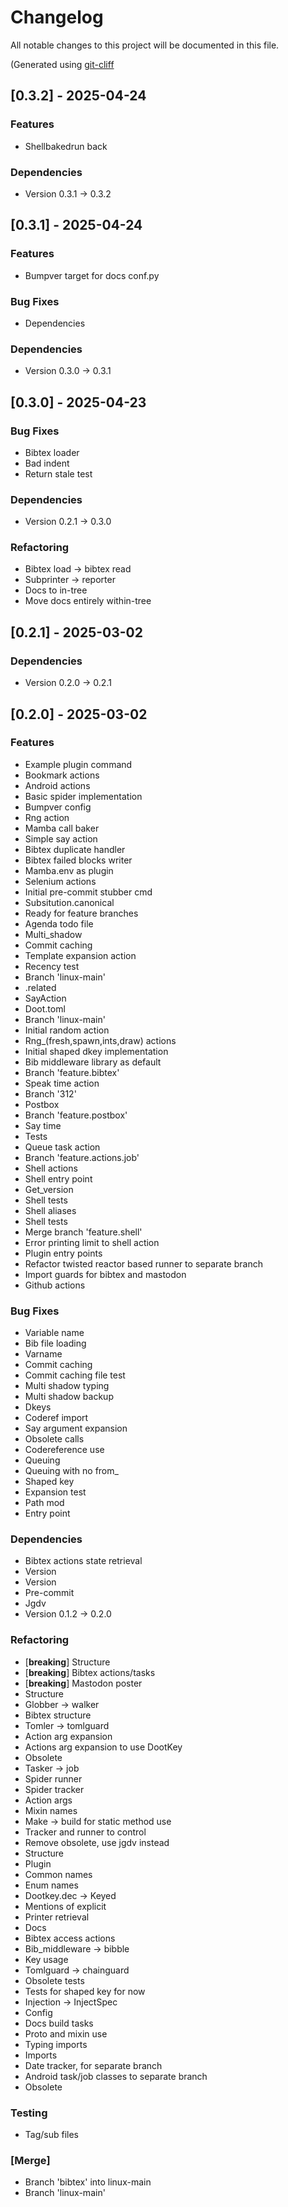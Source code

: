 # Changelog

All notable changes to this project will be documented in this file.

(Generated using [git-cliff](https://git-cliff.org/)

## [0.3.2] - 2025-04-24

### Features

- Shellbakedrun back

### Dependencies

- Version 0.3.1 -> 0.3.2

## [0.3.1] - 2025-04-24

### Features

- Bumpver target for docs conf.py

### Bug Fixes

- Dependencies

### Dependencies

- Version 0.3.0 -> 0.3.1

## [0.3.0] - 2025-04-23

### Bug Fixes

- Bibtex loader
- Bad indent
- Return stale test

### Dependencies

- Version 0.2.1 -> 0.3.0

### Refactoring

- Bibtex load -> bibtex read
- Subprinter -> reporter
- Docs to in-tree
- Move docs entirely within-tree

## [0.2.1] - 2025-03-02

### Dependencies

- Version 0.2.0 -> 0.2.1

## [0.2.0] - 2025-03-02

### Features

- Example plugin command
- Bookmark actions
- Android actions
- Basic spider implementation
- Bumpver config
- Rng action
- Mamba call baker
- Simple say action
- Bibtex duplicate handler
- Bibtex failed blocks writer
- Mamba.env as plugin
- Selenium actions
- Initial pre-commit stubber cmd
- Subsitution.canonical
- Ready for feature branches
- Agenda todo file
- Multi_shadow
- Commit caching
- Template expansion action
- Recency test
- Branch 'linux-main'
- .related
- SayAction
- Doot.toml
- Branch 'linux-main'
- Initial random action
- Rng_(fresh,spawn,ints,draw) actions
- Initial shaped dkey implementation
- Bib middleware library as default
- Branch 'feature.bibtex'
- Speak time action
- Branch '312'
- Postbox
- Branch 'feature.postbox'
- Say time
- Tests
- Queue task action
- Branch 'feature.actions.job'
- Shell actions
- Shell entry point
- Get_version
- Shell tests
- Shell aliases
- Shell tests
- Merge branch 'feature.shell'
- Error printing limit to shell action
- Plugin entry points
- Refactor twisted reactor based runner to separate branch
- Import guards for bibtex and mastodon
- Github actions

### Bug Fixes

- Variable name
- Bib file loading
- Varname
- Commit caching
- Commit caching file test
- Multi shadow typing
- Multi shadow backup
- Dkeys
- Coderef import
- Say argument expansion
- Obsolete calls
- Codereference use
- Queuing
- Queuing with no from_
- Shaped key
- Expansion test
- Path mod
- Entry point

### Dependencies

- Bibtex actions state retrieval
- Version
- Version
- Pre-commit
- Jgdv
- Version 0.1.2 -> 0.2.0

### Refactoring

- [**breaking**] Structure
- [**breaking**] Bibtex actions/tasks
- [**breaking**] Mastodon poster
- Structure
- Globber -> walker
- Bibtex structure
- Tomler -> tomlguard
- Action arg expansion
- Actions arg expansion to use DootKey
- Obsolete
- Tasker -> job
- Spider runner
- Spider tracker
- Action args
- Mixin names
- Make -> build for static method use
- Tracker and runner to control
- Remove obsolete, use jgdv instead
- Structure
- Plugin
- Common names
- Enum names
- Dootkey.dec -> Keyed
- Mentions of explicit
- Printer retrieval
- Docs
- Bibtex access actions
- Bib_middleware -> bibble
- Key usage
- Tomlguard -> chainguard
- Obsolete tests
- Tests for shaped key for now
- Injection -> InjectSpec
- Config
- Docs build tasks
- Proto and mixin use
- Typing imports
- Imports
- Date tracker, for separate branch
- Android task/job classes to separate branch
- Obsolete

### Testing

- Tag/sub files

### [Merge]

- Branch 'bibtex' into linux-main
- Branch 'linux-main'

<!-- generated by git-cliff -->
